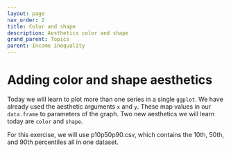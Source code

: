 ```yaml
---
layout: page
nav_order: 2
title: Color and shape
description: Aesthetics color and shape
grand_parent: Topics
parent: Income inequality
---
```


# Adding color and shape aesthetics

Today we will learn to plot more than one series in a single `ggplot`. We have already used the aesthetic arguments `x` and `y`. These map values in our `data.frame` to parameters of the graph. Two new aesthetics we will learn today are `color` and `shape`.

For this exercise, we will use p10p50p90.csv, which contains the 10th, 50th, and 90th percentiles all in one dataset.